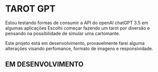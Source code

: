 # TAROT GPT


Estou testando formas de consumir a API do openAI chatGPT 3.5 em algumas aplicações
Escolhi começar fazendo um tarot por diversão e pensando na possibilidade de simular
uma cartomante.



Este projeto está em desenvolvimento, provavelmente farei alguma alterações visando
perfomance, formato de imagens e responsividade.


## EM DESENVOLVIMENTO
